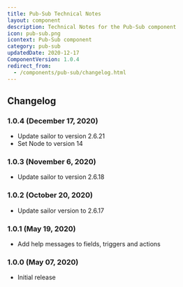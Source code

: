 ```yaml
---
title: Pub-Sub Technical Notes
layout: component
description: Technical Notes for the Pub-Sub component
icon: pub-sub.png
icontext: Pub-Sub component
category: pub-sub
updatedDate: 2020-12-17
ComponentVersion: 1.0.4
redirect_from:
  - /components/pub-sub/changelog.html
---
```



## Changelog

### 1.0.4 (December 17, 2020)

* Update sailor to version 2.6.21
* Set Node to version 14

### 1.0.3 (November 6, 2020)

* Update sailor to version 2.6.18

### 1.0.2 (October 20, 2020)

* Update sailor version to 2.6.17

### 1.0.1 (May 19, 2020)

* Add help messages to fields, triggers and actions

### 1.0.0 (May 07, 2020)

* Initial release
